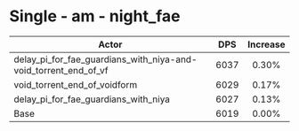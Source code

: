 # Single - am - night_fae
| Actor | DPS | Increase |
|---|:---:|:---:|
|delay_pi_for_fae_guardians_with_niya-and-void_torrent_end_of_vf|6037|0.30%|
|void_torrent_end_of_voidform|6029|0.17%|
|delay_pi_for_fae_guardians_with_niya|6027|0.13%|
|Base|6019|0.00%|
